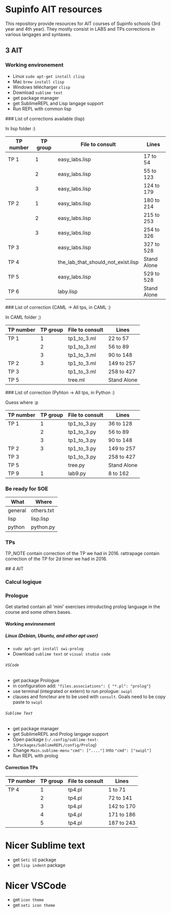# Supinfo AIT resources

This repository provide resources for AIT courses of Supinfo schools (3rd year and 4th year). They mostly consist in LABS and TPs corrections in various langages and syntaxes. 

## 3 AIT

### Working environement

- Linux `sudo apt-get install clisp`
- Mac `brew install clisp`
- Windows télécharger `clisp`
- Download `sublime text`
- get package manager
- get SublimeREPL and Lisp langage support
- Run REPL with common lisp

### List of corrections available (lisp)

In lisp folder :)

| TP number | TP group | File to consult                    | Lines       |
| --------- | -------- | ---------------------------------- | ----------- |
| TP 1      | 1        | easy_labs.lisp                     | 17 to 54    |
|           | 2        | easy_labs.lisp                     | 55 to 123   |
|           | 3        | easy_labs.lisp                     | 124 to 179  |
| TP 2      | 1        | easy_labs.lisp                     | 180 to 214  |
|           | 2        | easy_labs.lisp                     | 215 to 253  |
|           | 3        | easy_labs.lisp                     | 254 to 326  |
| TP 3      |          | easy_labs.lisp                     | 327 to 528  |
| TP 4      |          | the_lab_that_should_not_exist.lisp | Stand Alone |
| TP 5      |          | easy_labs.lisp                     | 529 to 528  |
| TP 6      |          | laby.lisp                          | Stand Alone |

### List of correction (CAML -> All tps, in CAML :)

In CAML folder ;)

| TP number | TP group | File to consult | Lines       |
| --------- | -------- | --------------- | ----------- |
| TP 1      | 1        | tp1_to_3.ml     | 22 to 57    |
|           | 2        | tp1_to_3.ml     | 56 to 89    |
|           | 3        | tp1_to_3.ml     | 90 to 148   |
| TP 2      | 3        | tp1_to_3.ml     | 149 to 257  |
| TP 3      |          | tp1_to_3.ml     | 258 to 427  |
| TP 5      |          | tree.ml         | Stand Alone |


### List of correction (Pyhton -> All tps, in Python :)

Guess where :p

| TP number | TP group | File to consult | Lines       |
| --------- | -------- | --------------- | ----------- |
| TP 1      | 1        | tp1_to_3.py     | 36 to 128   |
|           | 2        | tp1_to_3.py     | 56 to 89    |
|           | 3        | tp1_to_3.py     | 90 to 148   |
| TP 2      | 3        | tp1_to_3.py     | 149 to 257  |
| TP 3      |          | tp1_to_3.py     | 258 to 427  |
| TP 5      |          | tree.py         | Stand Alone |
| TP 9      | 1        | lab9.py         | 8 to 162    |

### Be ready for SOE

| What    | Where      |
| ------- | ---------- |
| general | others.txt |
| lisp    | lisp.lisp  |
| python  | python.py  |

### TPs

TP_NOTE contain correction of the TP we had in 2016. 
rattrapage contain correction of the TP for 2d timer we had in 2016. 

## 4 AIT

### Calcul logique

### Prologue

Get started contain all 'mini' exercises introducting prolog language in the course and some others bases.

#### Working environement

##### Linux (Debian, Ubuntu, and other apt user)

- `sudo apt-get install swi-prolog`
- Download `sublime text` or `visual studio code`

###### `VSCode`

- get package Prologue
- in configuration add: `"files.associations": { "*.pl": "prolog"}`
- use terminal (integrated or extern) to run prologue: `swipl`
- clauses and foncteur are to be used with `consult`. Goals need to be copy paste to `swipl`

###### `Sublime Text`

- get package manager
- get SublimeREPL and Prolog langage support
- Open package (`~/.config/sublime-text-3/Packages/SublimeREPL/config/Prolog`)
- Change `Main.sublime-menu` `"cmd": ["...."]` into `"cmd": ["swipl"]`
- Run REPL with prolog

#### Correction TPs

| TP number | TP group | File to consult | Lines       |
| --------- | -------- | --------------- | ----------- |
| TP 4      | 1        | tp4.pl          | 1 to 71     |
|           | 2        | tp4.pl          | 72 to 141   |
|           | 3        | tp4.pl          | 142 to 170  |
|           | 4        | tp4.pl          | 171 to 186  |
|           | 5        | tp4.pl          | 187 to 243  |


# Nicer Sublime text

- get `Seti UI` package
- get `lisp indent` package

# Nicer VSCode

- get `icon theme`
- get `seti icon theme`